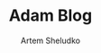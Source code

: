 ---
title: Adam Blog
github: https://github.com/artemsheludko/adam-blog
demo: https://artemsheludko.github.io/adam-blog/
author: Artem Sheludko
ssg:
  - Jekyll
cms:
  - No Cms
---